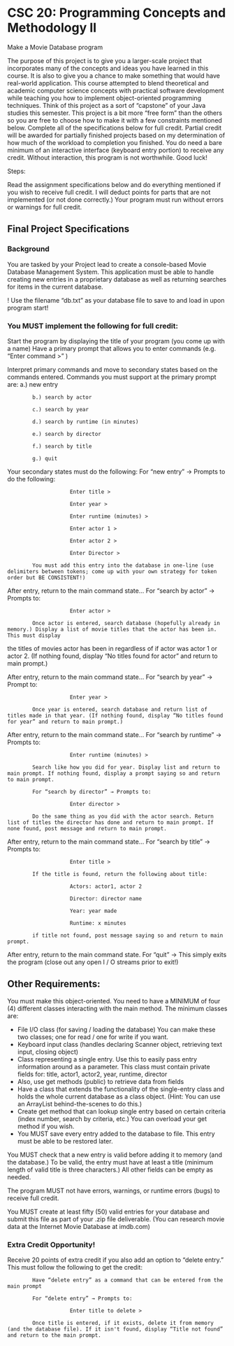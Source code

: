 # CSC 20: Programming Concepts and Methodology II


Make a Movie Database program

The purpose of this project is to give you a larger-scale project that incorporates many of the concepts and ideas you have learned in this course. 
It is also to give you a chance to make something that would have real-world application. This course attempted to blend theoretical and academic 
computer science concepts with practical software development while teaching you how to implement object-oriented programming techniques. Think of 
this project as a sort of “capstone” of your Java studies this semester. This project is a bit more “free form” than the others so you are free to 
choose how to make it with a few constraints mentioned below. Complete all of the specifications below for full credit. Partial credit will be 
awarded for partially finished projects based on my determination of how much of the workload to completion you finished. You do need a bare minimum 
of an interactive interface (keyboard entry portion) to receive any credit. Without interaction, this program is not worthwhile. Good luck!

Steps:

Read the assignment specifications below and do everything mentioned if you wish to receive full credit. I will deduct points for parts that are not 
implemented (or not done correctly.) Your program must run without errors or warnings for full credit.

## Final Project Specifications

### Background

You are tasked by your Project lead to create a console-based Movie Database Management System. This application must be able to handle creating new 
entries in a proprietary database as well as returning searches for items in the current database.

! Use the filename “db.txt” as your database file to save to and load in upon program start!

### You MUST implement the following for full credit:

Start the program by displaying the title of your program (you come up with a name)
Have a primary prompt that allows you to enter commands
            (e.g. “Enter command >” )

Interpret primary commands and move to secondary states based on the commands entered. Commands you must support at the primary prompt are:
            a.) new entry

            b.) search by actor

            c.) search by year

            d.) search by runtime (in minutes)

            e.) search by director

            f.) search by title

            g.) quit

Your secondary states must do the following:
            For “new entry” → Prompts to do the following:     

                        Enter title >

                        Enter year >

                        Enter runtime (minutes) >

                        Enter actor 1 >

                        Enter actor 2 >

                        Enter Director >

            You must add this entry into the database in one-line (use delimiters between tokens; come up with your own strategy for token order but BE CONSISTENT!)  

After entry, return to the main command state...
            For “search by actor” → Prompts to:

                        Enter actor >

            Once actor is entered, search database (hopefully already in memory.) Display a list of movie titles that the actor has been in. This must display 
the titles of movies actor has been in regardless of if actor was actor 1 or actor 2. (If nothing found, display “No titles found for actor” and return to main prompt.)

After entry, return to the main command state...
            For “search by year” → Prompt to:

                        Enter year >

            Once year is entered, search database and return list of titles made in that year. (If nothing found, display “No titles found for year” and return to main prompt.)

After entry, return to the main command state...
            For “search by runtime” → Prompts to:

                        Enter runtime (minutes) >

            Search like how you did for year. Display list and return to main prompt. If nothing found, display a prompt saying so and return to main prompt.

            For “search by director” → Prompts to:

                        Enter director >

            Do the same thing as you did with the actor search. Return list of titles the director has done and return to main prompt. If none found, post message and return to main prompt.

After entry, return to the main command state...
            For “search by title” → Prompts to:

                        Enter title >

            If the title is found, return the following about title:

                        Actors: actor1, actor 2

                        Director: director name

                        Year: year made

                        Runtime: x minutes

            if title not found, post message saying so and return to main prompt.

After entry, return to the main command state.
            For “quit” → This simply exits the program (close out any open I / O streams prior to exit!)

## Other Requirements:

You must make this object-oriented. You need to have a MINIMUM of four (4) different classes interacting with the main method. The minimum classes are:

- File I/O class (for saving / loading the database) You can make these two classes; one for read / one for write if you want.
- Keyboard input class (handles declaring Scanner object, retrieving text input, closing object)
- Class representing a single entry. Use this to easily pass entry information around as a parameter. This class must contain private fields for:
  title, actor1, actor2, year, runtime, director
- Also, use get methods (public) to retrieve data from fields
- Have a class that extends the functionality of the single-entry class and holds the whole current database as a class object. (Hint: You can use an ArrayList behind-the-scenes to do this.)
- Create get method that can lookup single entry based on certain criteria (index number, search by criteria, etc.) You can overload your get method if you wish.
- You MUST save every entry added to the database to file. This entry must be able to be restored later.

You MUST check that a new entry is valid before adding it to memory (and the database.) To be valid, the entry must have at least a title (minimum length of valid title is three characters.) 
All other fields can be empty as needed.

The program MUST not have errors, warnings, or runtime errors (bugs) to receive full credit.

You MUST create at least fifty (50) valid entries for your database and submit this file as part of your .zip file deliverable. (You can research movie data at the Internet Movie Database at imdb.com)

### Extra Credit Opportunity!

Receive 20 points of extra credit if you also add an option to “delete entry.” This must follow the following to get the credit:

            Have “delete entry” as a command that can be entered from the main prompt

            For “delete entry” → Prompts to:

                        Enter title to delete >

            Once title is entered, if it exists, delete it from memory (and the database file). If it isn't found, display “Title not found” and return to the main prompt.

